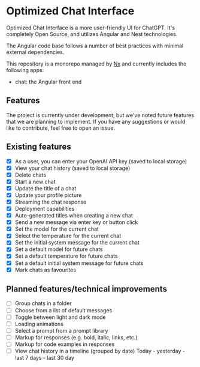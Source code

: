 # Optimized Chat Interface

Optimized Chat Interface is a more user-friendly UI for ChatGPT. It's completely Open Source, and utilizes Angular and Nest technologies.

The Angular code base follows a number of best practices with minimal external dependencies.

This repository is a monorepo managed by [Nx](https://nx.dev) and currently includes the following apps:

- chat: the Angular front end

## Features

The project is currently under development, but we've noted future features that we are planning to implement. If you have any suggestions or would like to contribute, feel free to open an issue.

## Existing features

- [x] As a user, you can enter your OpenAI API key (saved to local storage)
- [x] View your chat history (saved to local storage)
- [x] Delete chats
- [x] Start a new chat
- [x] Update the title of a chat
- [x] Update your profile picture
- [x] Streaming the chat response
- [x] Deployment capabilities
- [x] Auto-generated titles when creating a new chat
- [x] Send a new message via enter key or button click
- [x] Set the model for the current chat
- [x] Select the temperature for the current chat
- [x] Set the initial system message for the current chat
- [x] Set a default model for future chats
- [x] Set a default temperature for future chats
- [x] Set a default initial system message for future chats
- [x] Mark chats as favourites

## Planned features/technical improvements

- [ ] Group chats in a folder
- [ ] Choose from a list of default messages
- [ ] Toggle between light and dark mode
- [ ] Loading animations
- [ ] Select a prompt from a prompt library
- [ ] Markup for responses (e.g. bold, italic, links, etc.)
- [ ] Markup for code examples in responses
- [ ] View chat history in a timeline (grouped by date) Today - yesterday - last 7 days - last 30 day